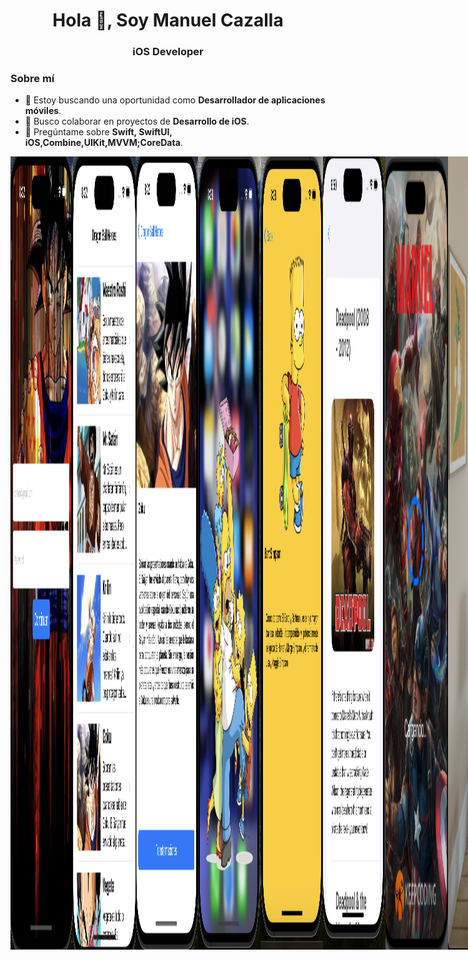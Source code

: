<h1 align="center">Hola 👋, Soy Manuel Cazalla</h1>
<h3 align="center">iOS Developer</h3>

### Sobre mí
- 🔭 Estoy buscando una oportunidad como **Desarrollador de aplicaciones móviles**.
- 👯 Busco colaborar en proyectos de **Desarrollo de iOS**.
- 💬 Pregúntame sobre **Swift, SwiftUI, iOS,Combine,UIKit,MVVM;CoreData**.





<div style="display: flex;">
  <img src="https://github.com/ManuelCAZALLA/ManuelCAZALLA/raw/main/Captura%20de%20pantalla%202023-10-12%20a%20las%208.22.38.png"" alt="Imagen 1" style="width: 100px; height: auto;">
  <img src="https://github.com/ManuelCAZALLA/ManuelCAZALLA/blob/main/Captura%20de%20pantalla%202023-10-12%20a%20las%208.23.26.png" alt="Imagen 2" style="width: 100px; height: auto;">
  <img src="https://github.com/ManuelCAZALLA/ManuelCAZALLA/blob/main/Captura%20de%20pantalla%202023-10-12%20a%20las%208.23.45.png" alt="Imagen 3" style="width: 100px; height: auto;">
  <img src="https://github.com/ManuelCAZALLA/ManuelCAZALLA/blob/main/Captura%20de%20pantalla%202023-10-12%20a%20las%208.28.30.png" alt="Imagen 4" style="width: 100px; height: auto;">
  <img src="https://github.com/ManuelCAZALLA/ManuelCAZALLA/blob/main/Captura%20de%20pantalla%202023-10-12%20a%20las%208.28.54.png" alt="Imagen 5" style="width: 100px; height: auto;">
   <img src="https://github.com/ManuelCAZALLA/ManuelCAZALLA/blob/main/imagen6.png" alt="Imagen 6" style="width: 100px; height: auto;">
<img src="https://github.com/ManuelCAZALLA/ManuelCAZALLA/blob/main/Imagen7.png" alt="Imagen 7" style="width: 100px; height: auto;">
<img src="https://github.com/ManuelCAZALLA/ManuelCAZALLA/blob/main/VisionPro.png" alt="Vision Pro" style="width: 300px; height: auto;">
<div style="display: flex;">

 
# Habilidades Técnicas:


Desarrollo de aplicaciones nativas para iOS utilizando Swift, UIKit y SwiftUI.
Experiencia en la implementación de patrones de diseño como MVVM y MVC.
Persistencia de datos con Coredata, Swiftdata, UserDefault y Keychain.
Programación reactiva con Combine y RXSwift

## Herramientas y Entornos:

Dominio de Xcode como entorno de desarrollo integrado (IDE).
Control de versiones con Git, GitHub y GitFlow.
Conocimiento de Github Action y Fastlane para automatización de tareas.
Organización de tareas y trello y Jira 

# Frameworks y Librerías:

Uso  de Core Data y SwiftData para la gestión de datos en aplicaciones iOS.
Uso de Keychain para guardar los datos sensibles del usuario.
Integración de MapKit para la implementación de mapas y ubicación.
Programación reactiva con Combine y RXSwift.
Async Await para que la navegación sea mas fluida y el código mas legible y fácil de mantener.
Implementación de animaciones complejas con Core Animation.

## Pruebas y Calidad del Código:

Desarrollo de pruebas unitarias con XCTest para garantizar la robustez del código.
Experiencia en la implementación de pruebas de interfaz de usuario para garantizar una experiencia fluida para el usuario final.

# Gestión de Dependencias:

Uso efectivo de gestores de dependencias como CocoaPods y Swift Package Manager.
Integración y gestión de bibliotecas externas para mejorar la eficiencia del desarrollo.

## Diseño de Interfaces de Usuario:

Creación de interfaces atractivas y funcionales utilizando UIKit y SwiftUI.

## 📚 **Certificaciones en Desarrollo de iOS y Programación Móvil**

- [Bootcamp Desarrollo de Apps Móviles Fullstack](https://github.com/ManuelCAZALLA/ManuelCAZALLA/blob/main/Captura%20de%20pantalla%202024-06-27%20a%20las%2018.19.16.png) - KeepCoding®
- [Aprende a Programar desde Cero - Full Stack Junior Bootcamp](https://github.com/ManuelCAZALLA/ManuelCAZALLA/blob/main/Diploma_Cero.pdf) - KeepCoding®
- [Curso de Desarrollo Apps iOS con Swift](https://github.com/ManuelCAZALLA/ManuelCAZALLA/blob/main/Cero.pdf) - KeepCoding®
- [Curso de Git, Github y SourceTree](https://github.com/ManuelCAZALLA/ManuelCAZALLA/blob/main/Github.pdf) - KeepCoding®
- [Desarrollo de Apps para iOS con Storyboards](https://github.com/ManuelCAZALLA/ManuelCAZALLA/blob/main/iOS_Avanzado.pdf) - KeepCoding®
- [Curso de Despliegue iOS y Android](https://github.com/ManuelCAZALLA/ManuelCAZALLA/blob/main/Despliegue.pdf) - KeepCoding®
- [Curso de Firebase](https://github.com/ManuelCAZALLA/ManuelCAZALLA/blob/main/Firebase.pdf) - KeepCoding®
- [Curso de Fundamentos Android](https://github.com/ManuelCAZALLA/ManuelCAZALLA/blob/main/Kotlin.pdf) - KeepCoding®
- [Curso de Git](https://github.com/ManuelCAZALLA/ManuelCAZALLA/blob/main/Git.pdf) - KeepCoding®
- [Lenguaje Kotlin](https://github.com/ManuelCAZALLA/ManuelCAZALLA/blob/main/Kotlin.pdf) - KeepCoding®
- [Lenguaje Swift](https://github.com/ManuelCAZALLA/ManuelCAZALLA/blob/main/Swift.pdf) - KeepCoding®
- [Mobile 101](https://github.com/ManuelCAZALLA/ManuelCAZALLA/blob/main/Cero.pdf) - KeepCoding®
- [Modelo de Datos e Introducción a SQL](https://github.com/ManuelCAZALLA/ManuelCAZALLA/blob/main/SQL.pdf) - KeepCoding®
- [Patrones de Diseño](https://github.com/ManuelCAZALLA/ManuelCAZALLA/blob/main/Patrones.pdf) - KeepCoding®
- [Programación Orientada a Objetos](https://github.com/ManuelCAZALLA/ManuelCAZALLA/blob/main/POO.pdf) - KeepCoding®
- [Server Side Swift](https://github.com/ManuelCAZALLA/ManuelCAZALLA/blob/main/Server_Side.pdf) - KeepCoding®
- [UX Móvil & Diseño UI](https://github.com/ManuelCAZALLA/ManuelCAZALLA/blob/main/UX%3AUI.pdf) - KeepCoding®
- [iOS Avanzado](https://github.com/ManuelCAZALLA/ManuelCAZALLA/blob/main/iOS_Avanzado.pdf) - KeepCoding®
- [iOS Superpoderes](https://github.com/ManuelCAZALLA/ManuelCAZALLA/blob/main/Superpoderes.pdf) - KeepCoding®



## 📄 Descargar Currículum  

[![Descargar CV](https://img.shields.io/badge/📄%20Descargar%20Currículum-blue?style=for-the-badge&logo=adobeacrobatreader)](https://github.com/ManuelCAZALLA/ManuelCAZALLA/raw/main/Curriculum%20Manuel%20Cazalla(Desarrollador%20iOS).pdf)




![Estadísticas Generales](https://github-readme-stats.vercel.app/api?username=ManuelCAZALLA&show_icons=true&count_private=true)






### Conéctate conmigo:
- LinkedIn: [Manuel Cazalla](https://linkedin.com/in/manuel-cazalla-colmenero-965bb110a)
- Facebook: [Manuel Cazalla](https://www.facebook.com/manuel.cazallacolmenero)
- Correo electrónico: [manuelcm23@hotmail.com](mailto:manuelcm23@hotmail.com)
- Teléfono: 622077578






